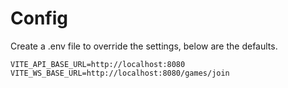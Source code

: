 # Config

Create a .env file to override the settings, below are the defaults.

```env
VITE_API_BASE_URL=http://localhost:8080
VITE_WS_BASE_URL=http://localhost:8080/games/join
```
